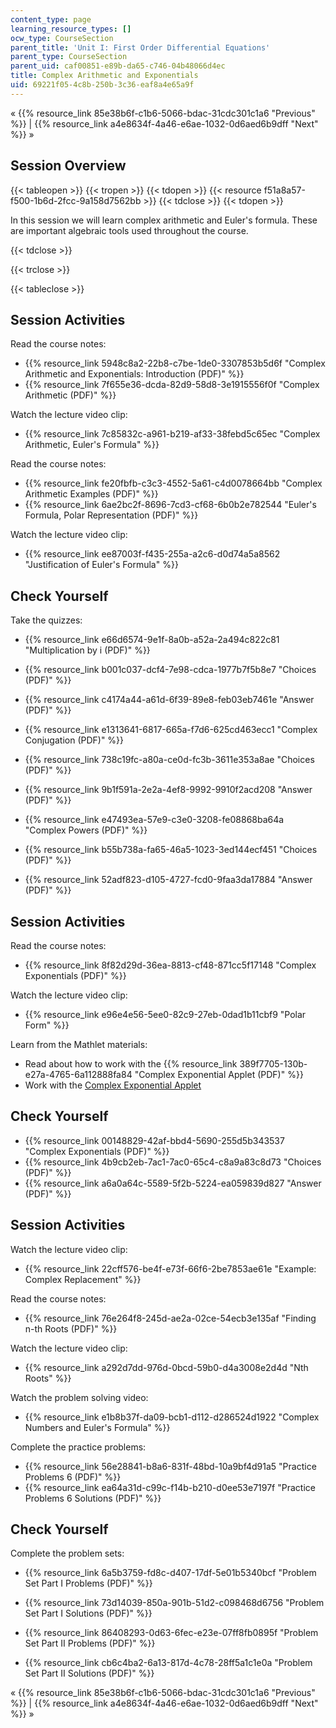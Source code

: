 ```yaml
---
content_type: page
learning_resource_types: []
ocw_type: CourseSection
parent_title: 'Unit I: First Order Differential Equations'
parent_type: CourseSection
parent_uid: caf00851-e89b-da65-c746-04b48066d4ec
title: Complex Arithmetic and Exponentials
uid: 69221f05-4c8b-250b-3c36-eaf8a4e65a9f
---
```


« {{% resource_link 85e38b6f-c1b6-5066-bdac-31cdc301c1a6 "Previous" %}} | {{% resource_link a4e8634f-4a46-e6ae-1032-0d6aed6b9dff "Next" %}} »

Session Overview
----------------

{{< tableopen >}}
{{< tropen >}}
{{< tdopen >}}
{{< resource f51a8a57-f500-1b6d-2fcc-9a158d7562bb >}}
{{< tdclose >}}
{{< tdopen >}}


In this session we will learn complex arithmetic and Euler's formula. These are important algebraic tools used throughout the course.


{{< tdclose >}}

{{< trclose >}}

{{< tableclose >}}

Session Activities
------------------

Read the course notes:

*   {{% resource_link 5948c8a2-22b8-c7be-1de0-3307853b5d6f "Complex Arithmetic and Exponentials: Introduction (PDF)" %}}
*   {{% resource_link 7f655e36-dcda-82d9-58d8-3e1915556f0f "Complex Arithmetic (PDF)" %}}

Watch the lecture video clip:

*   {{% resource_link 7c85832c-a961-b219-af33-38febd5c65ec "Complex Arithmetic, Euler's Formula" %}}

Read the course notes:

*   {{% resource_link fe20fbfb-c3c3-4552-5a61-c4d0078664bb "Complex Arithmetic Examples (PDF)" %}}
*   {{% resource_link 6ae2bc2f-8696-7cd3-cf68-6b0b2e782544 "Euler's Formula, Polar Representation (PDF)" %}}

Watch the lecture video clip:

*   {{% resource_link ee87003f-f435-255a-a2c6-d0d74a5a8562 "Justification of Euler's Formula" %}}

Check Yourself
--------------

Take the quizzes:

*   {{% resource_link e66d6574-9e1f-8a0b-a52a-2a494c822c81 "Multiplication by i (PDF)" %}}
*   {{% resource_link b001c037-dcf4-7e98-cdca-1977b7f5b8e7 "Choices (PDF)" %}}
*   {{% resource_link c4174a44-a61d-6f39-89e8-feb03eb7461e "Answer (PDF)" %}}
  
*   {{% resource_link e1313641-6817-665a-f7d6-625cd463ecc1 "Complex Conjugation (PDF)" %}}
*   {{% resource_link 738c19fc-a80a-ce0d-fc3b-3611e353a8ae "Choices (PDF)" %}}
*   {{% resource_link 9b1f591a-2e2a-4ef8-9992-9910f2acd208 "Answer (PDF)" %}}
  
*   {{% resource_link e47493ea-57e9-c3e0-3208-fe08868ba64a "Complex Powers (PDF)" %}}
*   {{% resource_link b55b738a-fa65-46a5-1023-3ed144ecf451 "Choices (PDF)" %}}
*   {{% resource_link 52adf823-d105-4727-fcd0-9faa3da17884 "Answer (PDF)" %}}

Session Activities
------------------

Read the course notes:

*   {{% resource_link 8f82d29d-36ea-8813-cf48-871cc5f17148 "Complex Exponentials (PDF)" %}}

Watch the lecture video clip:

*   {{% resource_link e96e4e56-5ee0-82c9-27eb-0dad1b11cbf9 "Polar Form" %}}

Learn from the Mathlet materials:

*   Read about how to work with the {{% resource_link 389f7705-130b-e27a-4765-6a112888fa84 "Complex Exponential Applet (PDF)" %}}
*   Work with the [Complex Exponential Applet](/ans7870/18/18.03SC/complexExponential.html "Open in a new window.")

Check Yourself
--------------

*   {{% resource_link 00148829-42af-bbd4-5690-255d5b343537 "Complex Exponentials (PDF)" %}}
*   {{% resource_link 4b9cb2eb-7ac1-7ac0-65c4-c8a9a83c8d73 "Choices (PDF)" %}}
*   {{% resource_link a6a0a64c-5589-5f2b-5224-ea059839d827 "Answer (PDF)" %}}

Session Activities
------------------

Watch the lecture video clip:

*   {{% resource_link 22cff576-be4f-e73f-66f6-2be7853ae61e "Example: Complex Replacement" %}}

Read the course notes:

*   {{% resource_link 76e264f8-245d-ae2a-02ce-54ecb3e135af "Finding n-th Roots (PDF)" %}}

Watch the lecture video clip:

*   {{% resource_link a292d7dd-976d-0bcd-59b0-d4a3008e2d4d "Nth Roots" %}}

Watch the problem solving video:

*   {{% resource_link e1b8b37f-da09-bcb1-d112-d286524d1922 "Complex Numbers and Euler's Formula" %}}

Complete the practice problems:

*   {{% resource_link 56e28841-b8a6-831f-48bd-10a9bf4d91a5 "Practice Problems 6 (PDF)" %}}
*   {{% resource_link ea64a31d-c99c-f14b-b210-d0ee53e7197f "Practice Problems 6 Solutions (PDF)" %}}

Check Yourself
--------------

Complete the problem sets:

*   {{% resource_link 6a5b3759-fd8c-d407-17df-5e01b5340bcf "Problem Set Part I Problems (PDF)" %}}
*   {{% resource_link 73d14039-850a-901b-51d2-c098468d6756 "Problem Set Part I Solutions (PDF)" %}}
  
*   {{% resource_link 86408293-0d63-6fec-e23e-07ff8fb0895f "Problem Set Part II Problems (PDF)" %}}
*   {{% resource_link cb6c4ba2-6a13-817d-4c78-28ff5a1c1e0a "Problem Set Part II Solutions (PDF)" %}}

« {{% resource_link 85e38b6f-c1b6-5066-bdac-31cdc301c1a6 "Previous" %}} | {{% resource_link a4e8634f-4a46-e6ae-1032-0d6aed6b9dff "Next" %}} »